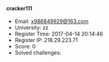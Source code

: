 #### cracker111  

* Email: x986849929@163.com  
* University: zz  
* Register Time: 2017-04-14 20:14:46  
* Register IP: 218.29.223.71  
* Score: 0  
* Solved challenges: 
